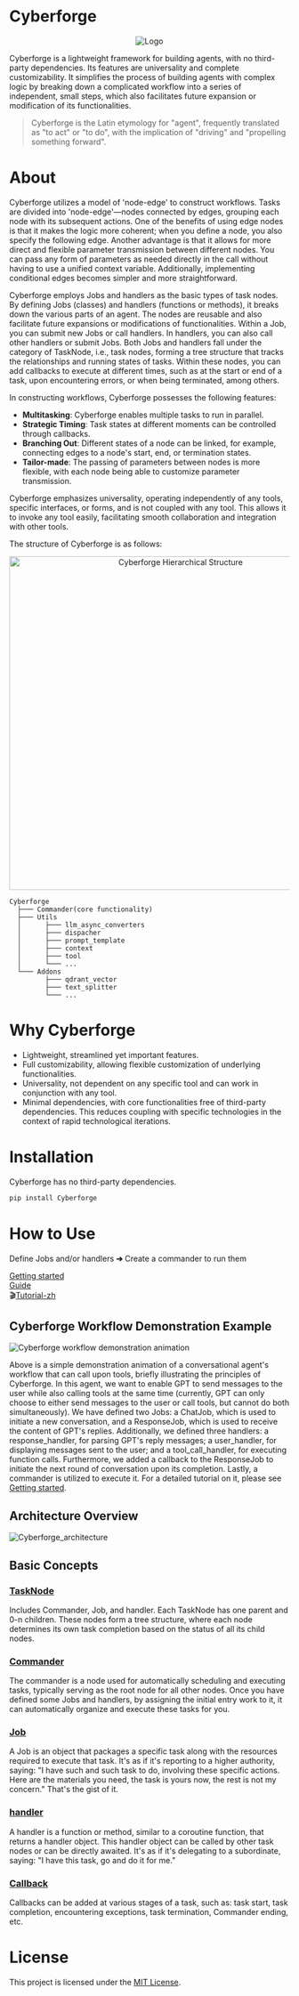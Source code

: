 
# Cyberforge
<p align="center">
  <img src="https://github.com/happyapplehorse/happyapplehorse-assets/blob/main/imgs/Cyberforge_logo_transparent.png" alt="Logo">
</p >

Cyberforge is a lightweight framework for building agents, with no third-party dependencies. Its features are universality and complete customizability.
It simplifies the process of building agents with complex logic by breaking down a complicated workflow into a series of independent, small steps,
which also facilitates future expansion or modification of its functionalities.

> Cyberforge is the Latin etymology for "agent", frequently translated as "to act" or "to do", with the implication of "driving" and "propelling something forward".

# About
Cyberforge utilizes a model of 'node-edge' to construct workflows. 
Tasks are divided into 'node-edge'—nodes connected by edges, grouping each node with its subsequent actions.
One of the benefits of using edge nodes is that it makes the logic more coherent; when you define a node, you also specify the following edge.
Another advantage is that it allows for more direct and flexible parameter transmission between different nodes. You can pass any form of parameters as needed directly
in the call without having to use a unified context variable. Additionally, implementing conditional edges becomes simpler and more straightforward.

Cyberforge employs Jobs and handlers as the basic types of task nodes. By defining Jobs (classes) and handlers (functions or methods), it breaks down the various parts of
an agent. The nodes are reusable and also facilitate future expansions or modifications of functionalities.
Within a Job, you can submit new Jobs or call handlers.
In handlers, you can also call other handlers or submit Jobs. Both Jobs and handlers fall under the category of TaskNode, i.e., task nodes, forming a tree structure that
tracks the relationships and running states of tasks. Within these nodes, you can add callbacks to execute at different times, such as at the start or end of a task,
upon encountering errors, or when being terminated, among others.

In constructing workflows, Cyberforge possesses the following features:
- **Multitasking**: Cyberforge enables multiple tasks to run in parallel. 
- **Strategic Timing**: Task states at different moments can be controlled through callbacks. 
- **Branching Out**: Different states of a node can be linked, for example, connecting edges to a node's start, end, or termination states. 
- **Tailor-made**: The passing of parameters between nodes is more flexible, with each node being able to customize parameter transmission.

Cyberforge emphasizes universality, operating independently of any tools, specific interfaces, or forms, and is not coupled with any tool. This allows it to invoke any
tool easily, facilitating smooth collaboration and integration with other tools.

The structure of Cyberforge is as follows:
<p align="center">
  <img src="https://raw.githubusercontent.com/happyapplehorse/happyapplehorse-assets/main/Cyberforge/Cyberforge_hierarchical_structure.png" width="600" alt="Cyberforge Hierarchical Structure">
</p>

```
Cyberforge  
  ├─── Commander(core functionality)
  ├─── Utils
  │      ├─── llm_async_converters
  │      ├─── dispacher
  │      ├─── prompt_template
  │      ├─── context
  │      ├─── tool
  │      └─── ...
  └─── Addons
         ├─── qdrant_vector
         ├─── text_splitter
         └─── ...
```

# Why Cyberforge
- Lightweight, streamlined yet important features.
- Full customizability, allowing flexible customization of underlying functionalities.
- Universality, not dependent on any specific tool and can work in conjunction with any tool.
- Minimal dependencies, with core functionalities free of third-party dependencies.
  This reduces coupling with specific technologies in the context of rapid technological iterations.

# Installation
Cyberforge has no third-party dependencies.
```bash
pip install Cyberforge
```

# How to Use
Define Jobs and/or handlers **➔** Create a commander to run them

[Getting started](https://happyapplehorse.github.io/Cyberforge/getting_started/)  
[Guide](https://happyapplehorse.github.io/Cyberforge/guide/framework/)  
🎬[Tutorial-zh](https://www.bilibili.com/video/BV1q6421c71z) 

## Cyberforge Workflow Demonstration Example
![Cyberforge workflow demonstration animation](https://raw.githubusercontent.com/happyapplehorse/happyapplehorse-assets/main/Cyberforge/Cyberforge_getting_started_animation.gif)

Above is a simple demonstration animation of a conversational agent's workflow that can call upon tools,
briefly illustrating the principles of Cyberforge.
In this agent, we want to enable GPT to send messages to the user while also calling tools at the same time (currently, GPT can only choose to either send messages to
the user or call tools, but cannot do both simultaneously).
We have defined two Jobs: a ChatJob, which is used to initiate a new conversation, and a ResponseJob, which is used to receive the content of GPT's replies.
Additionally, we defined three handlers: a response_handler, for parsing GPT's reply messages; a user_handler, for displaying messages sent to the user; and a
tool_call_handler, for executing function calls. Furthermore, we added a callback to the ResponseJob to initiate the next round of conversation upon its completion.
Lastly, a commander is utilized to execute it.
For a detailed tutorial on it, please see [Getting started](https://happyapplehorse.github.io/Cyberforge/getting_started/).

## Architecture Overview
![Cyberforge_architecture](https://raw.githubusercontent.com/happyapplehorse/happyapplehorse-assets/main/Cyberforge/Cyberforge_architecture.png)

## Basic Concepts

### [TaskNode](https://happyapplehorse.github.io/Cyberforge/guide/tasknode/)
Includes Commander, Job, and handler. Each TaskNode has one parent and 0-n children.
These nodes form a tree structure, where each node determines its own task completion
based on the status of all its child nodes.

### [Commander](https://happyapplehorse.github.io/Cyberforge/guide/commander/)
The commander is a node used for automatically scheduling and executing tasks, typically serving as the root node for all other nodes. Once you have defined some
Jobs and handlers, by assigning the initial entry work to it, it can automatically organize and execute these tasks for you.

### [Job](https://happyapplehorse.github.io/Cyberforge/guide/job/)
A Job is an object that packages a specific task along with the resources required to execute that task. It's as if it's reporting to a higher authority,
saying: "I have such and such task to do, involving these specific actions. Here are the materials you need, the task is yours now, the rest is not my concern."
That's the gist of it.

### [handler](https://happyapplehorse.github.io/Cyberforge/guide/handler/)
A handler is a function or method, similar to a coroutine function, that returns a handler object. This handler object can be called by other task nodes or can
be directly awaited. It's as if it's delegating to a subordinate, saying: "I have this task, go and do it for me."

### [Callback](https://happyapplehorse.github.io/Cyberforge/guide/callback/)
Callbacks can be added at various stages of a task, such as: task start, task completion,
encountering exceptions, task termination, Commander ending, etc.

# License
This project is licensed under the [MIT License](./LICENSE).
